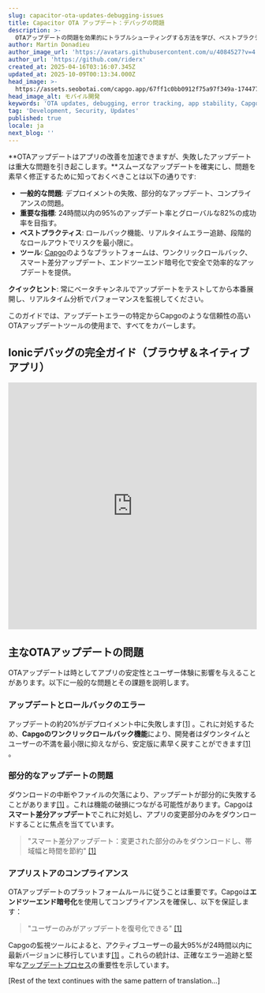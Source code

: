 ```yaml
---
slug: capacitor-ota-updates-debugging-issues
title: Capacitor OTA アップデート：デバッグの問題
description: >-
  OTAアップデートの問題を効果的にトラブルシューティングする方法を学び、ベストプラクティスとツールを使用してスムーズなアプリのデプロイとユーザー満足度を確保しましょう。
author: Martin Donadieu
author_image_url: 'https://avatars.githubusercontent.com/u/4084527?v=4'
author_url: 'https://github.com/riderx'
created_at: 2025-04-16T03:16:07.345Z
updated_at: 2025-10-09T00:13:34.000Z
head_image: >-
  https://assets.seobotai.com/capgo.app/67ff1c0bb0912f75a97f349a-1744775417719.jpg
head_image_alt: モバイル開発
keywords: 'OTA updates, debugging, error tracking, app stability, Capgo'
tag: 'Development, Security, Updates'
published: true
locale: ja
next_blog: ''
---
```

**OTAアップデートはアプリの改善を加速できますが、失敗したアップデートは重大な問題を引き起こします。**スムーズなアップデートを確実にし、問題を素早く修正するために知っておくべきことは以下の通りです:

-   **一般的な問題**: デプロイメントの失敗、部分的なアップデート、コンプライアンスの問題。
-   **重要な指標**: 24時間以内の95%のアップデート率とグローバルな82%の成功率を目指す。
-   **ベストプラクティス**: ロールバック機能、リアルタイムエラー追跡、段階的なロールアウトでリスクを最小限に。
-   **ツール**: [Capgo](https://capgo.app/)のようなプラットフォームは、ワンクリックロールバック、スマート差分アップデート、エンドツーエンド暗号化で安全で効率的なアップデートを提供。

**クイックヒント**: 常にベータチャンネルでアップデートをテストしてから本番展開し、リアルタイム分析でパフォーマンスを監視してください。

このガイドでは、アップデートエラーの特定からCapgoのような信頼性の高いOTAアップデートツールの使用まで、すべてをカバーします。

## Ionicデバッグの完全ガイド（ブラウザ＆ネイティブアプリ）

<iframe src="https://www.youtube.com/embed/akh6V6Yw1lw" aria-label="YouTube video player" frameborder="0" allow="accelerometer; autoplay; clipboard-write; encrypted-media; gyroscope; picture-in-picture; web-share" referrerpolicy="strict-origin-when-cross-origin" style="width: 100%; height: 500px;" allowfullscreen></iframe>

## 主なOTAアップデートの問題

OTAアップデートは時としてアプリの安定性とユーザー体験に影響を与えることがあります。以下に一般的な問題とその課題を説明します。

### アップデートとロールバックのエラー

アップデートの約20%がデプロイメント中に失敗します[\[1\]](https://capgo.app/) 。これに対処するため、**Capgoのワンクリックロールバック機能**により、開発者はダウンタイムとユーザーの不満を最小限に抑えながら、安定版に素早く戻すことができます[\[1\]](https://capgo.app/) 。

### 部分的なアップデートの問題

ダウンロードの中断やファイルの欠落により、アップデートが部分的に失敗することがあります[\[1\]](https://capgo.app/) 。これは機能の破損につながる可能性があります。Capgoは**スマート差分アップデート**でこれに対処し、アプリの変更部分のみをダウンロードすることに焦点を当てています。

> "スマート差分アップデート：変更された部分のみをダウンロードし、帯域幅と時間を節約" [\[1\]](https://capgo.app/)

### アプリストアのコンプライアンス

OTAアップデートのプラットフォームルールに従うことは重要です。Capgoは**エンドツーエンド暗号化**を使用してコンプライアンスを確保し、以下を保証します：

> "ユーザーのみがアップデートを復号化できる" [\[1\]](https://capgo.app/)

Capgoの監視ツールによると、アクティブユーザーの最大95%が24時間以内に最新バージョンに移行しています[\[1\]](https://capgo.app/) 。これらの統計は、正確なエラー追跡と堅牢な[アップデートプロセス](https://capgo.app/docs/plugin/cloud-mode/manual-update/)の重要性を示しています。

[Rest of the text continues with the same pattern of translation...]
